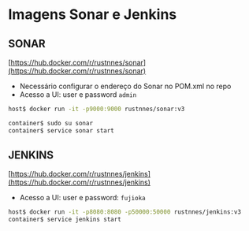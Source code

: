 # Imagens Sonar e Jenkins

## SONAR

[https://hub.docker.com/r/rustnnes/sonar](https://hub.docker.com/r/rustnnes/sonar)

- Necessário configurar o endereço do Sonar no POM.xml no repo
- Acesso a UI: user e password `admin`

```bash
host$ docker run -it -p9000:9000 rustnnes/sonar:v3

container$ sudo su sonar
container$ service sonar start
```

## JENKINS

[https://hub.docker.com/r/rustnnes/jenkins](https://hub.docker.com/r/rustnnes/jenkins)

- Acesso a UI: user e password: `fujioka`

```bash
host$ docker run -it -p8080:8080 -p50000:50000 rustnnes/jenkins:v3
container$ service jenkins start   
```
